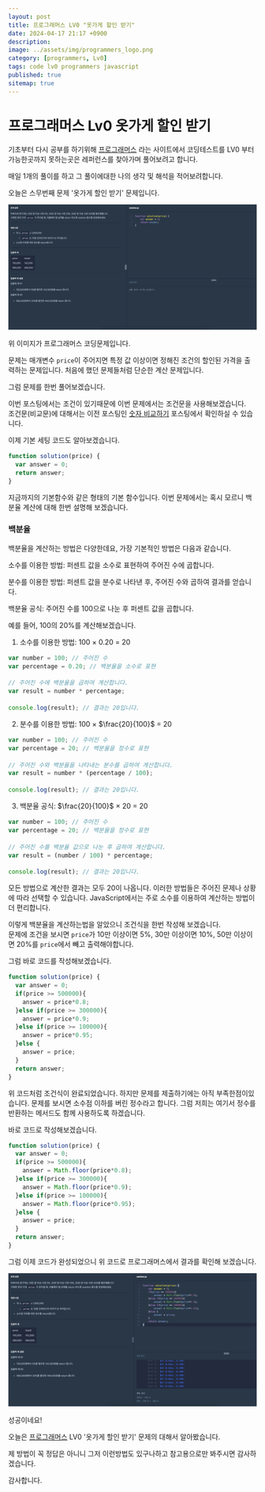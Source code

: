 ```yaml
---
layout: post
title: 프로그래머스 LV0 "옷가게 할인 받기"
date: 2024-04-17 21:17 +0900
description: 
image: ../assets/img/programmers_logo.png
category: [programmers, Lv0]
tags: code lv0 programmers javascript
published: true
sitemap: true
---
```


# 프로그래머스 Lv0 옷가게 할인 받기

  기초부터 다시 공부를 하기위해 [프로그래머스](https://programmers.co.kr/) 라는 사이트에서
  코딩테스트를 LV0 부터 가능한곳까지 못하는곳은 레퍼런스를 찾아가며 풀어보려고 합니다.
  
  매일 1개의 풀이를 하고 그 풀이에대한 나의 생각 및 해석을 적어보려합니다.

  오늘은 스무번째 문제 '옷가게 할인 받기' 문제입니다.

  ![프로그래머스 이미지](../../assets/img/옷가게할인받기_01.png)

  위 이미지가 프로그래머스 코딩문제입니다.
  
  문제는 매개변수 `price`이 주어지면 특정 값 이상이면 정해진 조건의 할인된 가격을 출력하는 문제입니다. 처음에 했던 문제들처럼 단순한 계산 문제입니다.

  그럼 문제를 한번 풀어보겠습니다.

  이번 포스팅에서는 조건이 있기때문에 이번 문제에서는 조건문을 사용해보겠습니다.   
  조건문(비교문)에 대해서는 이전 포스팅인 [숫자 비교하기](https://spearboy.github.io/posts/programmers_5/#비교문if문) 포스팅에서 확인하실 수 있습니다. 

  이제 기본 세팅 코드도 알아보겠습니다.
  
```javascript
function solution(price) {
  var answer = 0;
  return answer;
}
``` 
  지금까지의 기본함수와 같은 형태의 기본 함수입니다.
  이번 문제에서는 혹시 모르니 백분율 계산에 대해 한번 설명해 보겠습니다.

### 백분율
백분율을 계산하는 방법은 다양한데요, 가장 기본적인 방법은 다음과 같습니다.

소수를 이용한 방법: 퍼센트 값을 소수로 표현하여 주어진 수에 곱합니다.

분수를 이용한 방법: 퍼센트 값을 분수로 나타낸 후, 주어진 수와 곱하여 결과를 얻습니다.

백분율 공식: 주어진 수를 100으로 나눈 후 퍼센트 값을 곱합니다.

예를 들어, 100의 20%를 계산해보겠습니다.

1. 소수를 이용한 방법: 100 × 0.20 = 20

```javascript
var number = 100; // 주어진 수
var percentage = 0.20; // 백분율을 소수로 표현

// 주어진 수에 백분율을 곱하여 계산합니다.
var result = number * percentage;

console.log(result); // 결과는 20입니다.
```

2. 분수를 이용한 방법: 100 × $\frac{20}{100}$ = 20

```javascript
var number = 100; // 주어진 수
var percentage = 20; // 백분율을 정수로 표현

// 주어진 수와 백분율을 나타내는 분수를 곱하여 계산합니다.
var result = number * (percentage / 100);

console.log(result); // 결과는 20입니다.
```

3. 백분율 공식: $\frac{20}{100}$ × 20 = 20

```javascript
var number = 100; // 주어진 수
var percentage = 20; // 백분율을 정수로 표현

// 주어진 수를 백분율 값으로 나눈 후 곱하여 계산합니다.
var result = (number / 100) * percentage;

console.log(result); // 결과는 20입니다.
```

모든 방법으로 계산한 결과는 모두 20이 나옵니다. 이러한 방법들은 주어진 문제나 상황에 따라 선택할 수 있습니다. JavaScript에서는 주로 소수를 이용하여 계산하는 방법이 더 편리합니다.

이렇게 백분율을 계산하는법을 알았으니 조건식을 한번 작성해 보겠습니다.   
문제에 조건을 보시면 `price`가 10만 이상이면 5%, 30만 이상이면 10%, 50만 이상이면 20%를 `price`에서 빼고 출력해야합니다.

그럼 바로 코드를 작성해보겠습니다. 

```javascript
function solution(price) {
  var answer = 0;
  if(price >= 500000){
    answer = price*0.8;
  }else if(price >= 300000){
    answer = price*0.9;
  }else if(price >= 100000){
    answer = price*0.95;
  }else {
    answer = price;
  }
  return answer;
}
``` 
위 코드처럼 조건식이 완료되었습니다. 하지만 문제를 제출하기에는 아직 부족한점이있습니다. 문제를 보시면 소수점 이하를 버린 정수라고 합니다. 그럼 저희는 여기서 정수를 반환하는 메서드도 함께 사용하도록 하겠습니다.

바로 코드로 작성해보겠습니다.

```javascript
function solution(price) {
  var answer = 0;
  if(price >= 500000){
    answer = Math.floor(price*0.8);
  }else if(price >= 300000){
    answer = Math.floor(price*0.9);
  }else if(price >= 100000){
    answer = Math.floor(price*0.95);
  }else {
    answer = price;
  }
  return answer;
}
``` 
그럼 이제 코드가 완성되었으니 위 코드로 프로그래머스에서 결과를 확인해 보겠습니다.

![프로그래머스 이미지](../../assets/img/옷가게할인받기_02.png)

성공이네요!

오늘은 [프로그래머스](https://programmers.co.kr/) LV0 '옷가게 할인 받기' 문제의 대해서 알아봤습니다.

제 방법이 꼭 정답은 아니니 그저 이런방법도 있구나하고 참고용으로만 봐주시면 감사하겠습니다.

감사합니다.